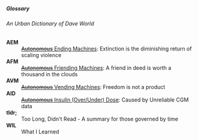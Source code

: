 ##### Glossary

###### An Urban Dictionary of Dave World

<dl>
  <dt><strong>AEM</strong></dt>
  <dd><a href="https://www.hrw.org/news/2023/02/14/us-new-policy-autonomous-weapons-flawed"><s>Autonomous</s> Ending Machines</a>: Extinction is the diminishing return of scaling violence</dd>
  <dt><strong>AFM</strong></dt>
  <dd><a href="https://www.scientificamerican.com/article/sherry-turkle-explains-why-social-technologies-are-making-us-less-social/"><s>Autonomous</s> Friending Machines</a>: A friend in deed is worth a thousand in the clouds</dd>
  <dt><strong>AVM</strong></dt>
  <dd><a href="https://www.alexanderrea.com/project/mcdonalds-happy-world/"><s>Autonomous</s> Vending Machines</a>: Freedom is not a product</dd>
  <dt><strong>AID</strong></dt>
  <dd><a href=""><s>Autonomous</s> Insulin (Over/Under) Dose</a>: Caused by Unreliable CGM data</dd>
  <dt><strong>tldr;</strong></dt>
  <dd>Too Long, Didn't Read - A summary for those governed by time</dd>
  <dt><strong>WIL</strong></dt>
  <dd>What I Learned</dd>
</dl>

